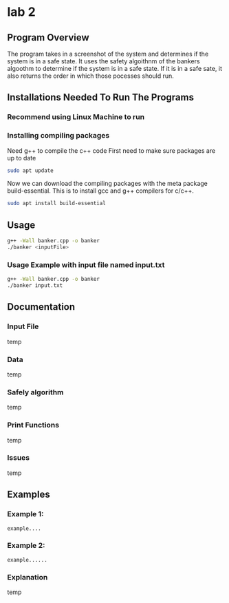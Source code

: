 # lab 2
## Program Overview
The program takes in a screenshot of the system and determines if the system is in a safe state. It uses the safety algoithnm of the bankers algoothm to determine if the system is in a safe state. If it is in a safe sate, it also returns the order in which those pocesses should run.
## Installations Needed To Run The Programs
### Recommend using Linux Machine to run  
### Installing compiling packages
Need g++ to compile the c++ code
First need to make sure packages are up to date
```bash
sudo apt update
```
Now we can download the compiling packages with the meta package build-essential. This is to install gcc and g++ compilers for c/c++.
```bash
sudo apt install build-essential
```

## Usage
```bash
g++ -Wall banker.cpp -o banker
./banker <inputFile>
```
### Usage Example with input file named input.txt
```bash
g++ -Wall banker.cpp -o banker
./banker input.txt
```
## Documentation
### Input File
temp
### Data
temp
### Safely algorithm 
temp 
### Print Functions
temp
### Issues
temp

## Examples
### Example 1:
```code
example....
```
### Example 2:
```code
example......
```
### Explanation
temp
